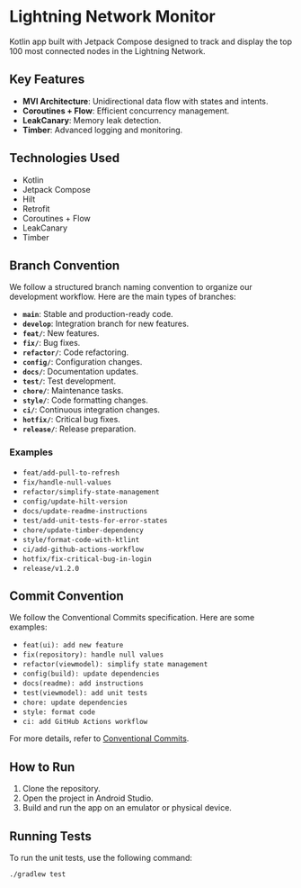 # Lightning Network Monitor

Kotlin app built with Jetpack Compose designed to track and display the top 100 most connected nodes in the Lightning Network.

## Key Features

- **MVI Architecture**: Unidirectional data flow with states and intents.
- **Coroutines + Flow**: Efficient concurrency management.
- **LeakCanary**: Memory leak detection.
- **Timber**: Advanced logging and monitoring.

## Technologies Used

- Kotlin
- Jetpack Compose
- Hilt
- Retrofit
- Coroutines + Flow
- LeakCanary
- Timber

## Branch Convention

We follow a structured branch naming convention to organize our development workflow. Here are the main types of branches:

- **`main`**: Stable and production-ready code.
- **`develop`**: Integration branch for new features.
- **`feat/`**: New features.
- **`fix/`**: Bug fixes.
- **`refactor/`**: Code refactoring.
- **`config/`**: Configuration changes.
- **`docs/`**: Documentation updates.
- **`test/`**: Test development.
- **`chore/`**: Maintenance tasks.
- **`style/`**: Code formatting changes.
- **`ci/`**: Continuous integration changes.
- **`hotfix/`**: Critical bug fixes.
- **`release/`**: Release preparation.

### Examples

- `feat/add-pull-to-refresh`
- `fix/handle-null-values`
- `refactor/simplify-state-management`
- `config/update-hilt-version`
- `docs/update-readme-instructions`
- `test/add-unit-tests-for-error-states`
- `chore/update-timber-dependency`
- `style/format-code-with-ktlint`
- `ci/add-github-actions-workflow`
- `hotfix/fix-critical-bug-in-login`
- `release/v1.2.0`

## Commit Convention

We follow the Conventional Commits specification. Here are some examples:

- `feat(ui): add new feature`
- `fix(repository): handle null values`
- `refactor(viewmodel): simplify state management`
- `config(build): update dependencies`
- `docs(readme): add instructions`
- `test(viewmodel): add unit tests`
- `chore: update dependencies`
- `style: format code`
- `ci: add GitHub Actions workflow`

For more details, refer to [Conventional Commits](https://www.conventionalcommits.org/).

## How to Run

1. Clone the repository.
2. Open the project in Android Studio.
3. Build and run the app on an emulator or physical device.

## Running Tests

To run the unit tests, use the following command:

```bash
./gradlew test
